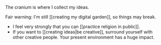 The cranium is where I collect my ideas.

Fair warning: I'm still [[creating my digital garden]], so things may break.

* I feel very strongly that you can [[practice religion in public]].
* If you want to [[creating ideas|be creative]], surround yourself with other creative people. Your present environment has a huge impact.